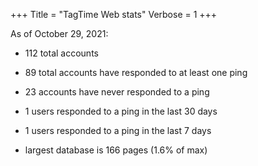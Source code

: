 +++
Title = "TagTime Web stats"
Verbose = 1
+++

As of October 29, 2021:
- 112 total accounts
- 89 total accounts have responded to at least one ping
- 23 accounts have never responded to a ping

- 1 users responded to a ping in the last 30 days
- 1 users responded to a ping in the last 7 days

- largest database is 166 pages (1.6% of max)

